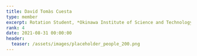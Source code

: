 ```yaml
---
title: David Tomàs Cuesta
type: member
excerpt: Rotation Student, *Okinawa Institute of Science and Technology*
rank: 4
date: 2021-08-31 00:00:00
header:
  teaser: /assets/images/placeholder_people_200.png
---
```

